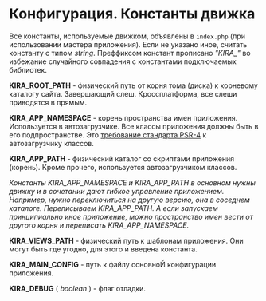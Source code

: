 # Конфигурация. Константы движка

Все константы, используемые движком, объявлены в `index.php` (при использовании мастера приложения). Если не указано иное, считать константу с типом *string*. Преффиксом констант прописано *"KIRA_"* во избежание случайного совпадения с константами подключаемых библиотек.

**KIRA_ROOT_PATH** - физический путь от корня тома (диска) к корневому каталогу сайта. Завершающий слеш. Кроссплатформа, все слеши приводятся в прямым.

**KIRA_APP_NAMESPACE** - корень пространства имен приложения. Используется в автозагрузчике. Все классы приложения должны быть в его подпространстве. Это [требование стандарта PSR-4](http://www.php-fig.org/psr/psr-4/ru/) к автозагрузчику классов.

**KIRA_APP_PATH** - физический каталог со скриптами приложения (корень). Кроме прочего, используется автозагрузчиком классов.

*Константы KIRA_APP_NAMESPACE и KIRA_APP_PATH в основном нужны движку и в сочетании дают гибкое управление приложением. Например, нужно переключиться на другую версию, она в соседнем каталоге. Переписываем KIRA_APP_PATH. А если запускаем принципиально иное приложение, можно пространство имен вести от другого корня и переписать KIRA_APP_NAMESPACE.*

**KIRA_VIEWS_PATH** - физический путь к шаблонам приложения. Они могут быть где угодно, для этого и введена константа.

**KIRA_MAIN_CONFIG** - путь к файлу основноЙ конфигурации приложения.

**KIRA_DEBUG** ( *boolean* ) - флаг отладки.
